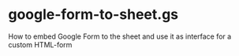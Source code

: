 # google-form-to-sheet.gs
How to embed Google Form to the sheet and use it as interface for a custom HTML-form

